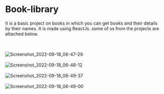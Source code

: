 # Book-library
It is a basic project on books in which you can get books and their details by their names. It is made using ReactJs. some of ss from the projects are attached below.<br><br><br>


![Screenshot_2022-09-18_06-47-29](https://user-images.githubusercontent.com/96379277/190898783-27b87606-afdf-491d-8a61-4ea80488e01f.png)<br><br>
![Screenshot_2022-09-18_06-48-12](https://user-images.githubusercontent.com/96379277/190898787-112fcec2-b4ee-4ed8-a181-44a826abd4bd.png)<br><br>
![Screenshot_2022-09-18_06-49-37](https://user-images.githubusercontent.com/96379277/190898788-0bea0287-10ae-4f59-af65-dcae57c20afc.png)<br><br>
![Screenshot_2022-09-18_06-49-00](https://user-images.githubusercontent.com/96379277/190898790-ca63ef65-36c3-49fc-bb13-99c6aec74f83.png)
